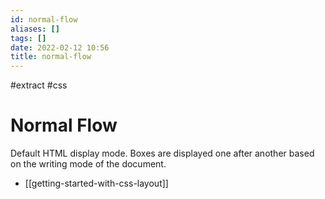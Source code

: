 ```yaml
---
id: normal-flow
aliases: []
tags: []
date: 2022-02-12 10:56
title: normal-flow
---
```


#extract
#css

# Normal Flow

Default HTML display mode. Boxes are displayed one after another based on the writing mode of the document.

- [[getting-started-with-css-layout]]




